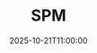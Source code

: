 ---
type: lecture
date: 2025-10-21T11:00:00
title: "SPM"
lecture_type: Lecture
thumbnail: /static_files/presentations/lec.jpg
links:
- url: https://github.com/data-mining-UniPI/teaching25/tree/lectures/??
  name: slides
hide_from_announcments: true
---